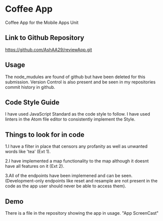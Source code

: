 # Coffee App 

Coffee App for the Mobile Apps Unit

## Link to Github Repository
https://github.com/AshAA29/reviewApp.git


## Usage
The node_mudules are found of github but have been deleted for this submission. Version Control is also present and be seen in my repositories commit history in github.

## Code Style Guide
I have used JavaScript Standard as the code style to follow. I have used linters in the Atom file editor
to consistently implement the Style.

## Things to look for in code
1.I have a filter in place that censors any profanity as well as unwanted words like 'tea' (Ext 1).

2.I have implemented a map functionality to the map although it doesnt have all features on it (Ext 2).

3.All of the endpoints have been implemened and can be seen. (Development-only endpoints like reset and resample are not present in the code as the app user should never be able to access them).

## Demo
There is a file in the repository showing the app in usage. "App ScreenCast"
